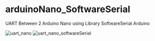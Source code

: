 # arduinoNano_SoftwareSerial
UART Between 2 Arduino Nano using Library SoftwareSerial Arduino 

![uart_nano](https://github.com/BuiNgocLong01/arduinoNano_SoftwareSerial/assets/93063745/5c0a6044-54d0-4f0c-8d2b-cf3149e7cb9b)
![uart_nano_softwareSerial](https://github.com/BuiNgocLong01/arduinoNano_SoftwareSerial/assets/93063745/34e545f7-b94c-45f4-9fb2-15ead9175928)
